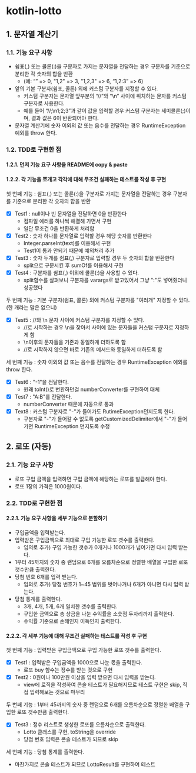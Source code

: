 # kotlin-lotto

## 1. 문자열 계산기
### 1.1. 기능 요구 사항
- 쉼표(,) 또는 콜론(:)을 구분자로 가지는 문자열을 전달하는 경우 구분자를 기준으로 분리한 각 숫자의 합을 반환 
  - (예: “” => 0, "1,2" => 3, "1,2,3" => 6, “1,2:3” => 6)
- 앞의 기본 구분자(쉼표, 콜론) 외에 커스텀 구분자를 지정할 수 있다. 
  - 커스텀 구분자는 문자열 앞부분의 “//”와 “\n” 사이에 위치하는 문자를 커스텀 구분자로 사용한다. 
  - 예를 들어 “//;\n1;2;3”과 같이 값을 입력할 경우 커스텀 구분자는 세미콜론(;)이며, 결과 값은 6이 반환되어야 한다. 
- 문자열 계산기에 숫자 이외의 값 또는 음수를 전달하는 경우 RuntimeException 예외를 throw 한다.

### 1.2. TDD로 구현한 점
#### 1.2.1. 먼저 기능 요구 사항을 README에 copy & paste
#### 1.2.2. 각 기능을 쪼개고 각각에 대해 무조건 실패하는 테스트를 작성 후 구현

첫 번째 기능 : 쉼표(,) 또는 콜론(:)을 구분자로 가지는 문자열을 전달하는 경우 구분자를 기준으로 분리한 각 숫자의 합을 반환
  - [x] Test1 : null이나 빈 문자열을 전달하면 0을 반환한다
    - 컴파일 에러를 하나씩 해결해 가면서 구현
    - 일단 무조건 0을 반환하게 처리함
  - [x] Test2 : 숫자 하나를 문자열로 입력할 경우 해당 숫자를 반환한다
    - Integer.parseInt(text)를 이용해서 구현
    - Test1이 통과 안되기 때문에 예외처리 추가
  - [x] Test3 : 숫자 두개를 쉼표(,) 구분자로 입력할 경우 두 숫자의 합을 반환한다
    - split으로 구분시킨 후 sumOf를 이용해서 구현
  - [x] Test4 : 구분자를 쉼표(,) 이외에 콜론(:)을 사용할 수 있다.
    - split함수를 살펴보니 구분자를 varargs로 받고있어서 그냥 ":"도 넣어줬더니 성공했다
    
두 번째 기능 : 기본 구분자(쉼표, 콜론) 외에 커스텀 구분자를 "여러개" 지정할 수 있다.(한 개라는 말은 없으니)
  - [x] Test5 : //와 \n 문자 사이에 커스텀 구분자를 지정할 수 있다.
    - //로 시작하는 경우 \n을 찾아서 사이에 있는 문자들을 커스텀 구분자로 지정하게 함
    - \n이후의 문자들을 기존과 동일하게 더하도록 함
    - //로 시작하지 않으면 바로 기존의 메서드와 동일하게 더하도록 함

세 번째 기능 : 숫자 이외의 값 또는 음수를 전달하는 경우 RuntimeException 예외를 throw 한다.
- [x] Test6 : "-1"을 전달한다.
  - 원래 toInt()로 변환하던걸 numberConverter를 구현하여 대체
- [x] Test7 : "A:B"를 전달한다.
  - numberConverter 때문에 자동으로 통과
- [x] Text8 : 커스텀 구분자로 "-"가 들어가도 RutimeException던지도록 한다.
  - 구분자로 "-"가 들어갈 수 없도록 getCustomizedDelimiter에서 "-"가 들어가면 RuntimeException 던지도록 수정

## 2. 로또 (자동)
### 2.1. 기능 요구 사항
- 로또 구입 금액을 입력하면 구입 금액에 해당하는 로또를 발급해야 한다. 
- 로또 1장의 가격은 1000원이다.

### 2.2. TDD로 구현한 점
#### 2.2.1. 기능 요구 사항을 세부 기능으로 분할하기
- 구입금액을 입력받는다.
- 입력받은 구입금액으로 최대로 구입 가능한 로또 갯수를 출력한다.
  - 임의로 추가) 구입 가능한 갯수가 0개거나 1000개가 넘어가면 다시 입력 받는다.
- 1부터 45까지의 숫자 중 랜덤으로 6개를 오름차순으로 정렬한 배열을 구입한 로또 갯수만큼 출력한다.
- 당첨 번호 6개를 입력 받는다.
  - 임의로 추가) 당첨 번호가 1~45 범위를 벗어나거나 6개가 아니면 다시 입력 받는다.
- 당첨 통계를 출력한다.
  - 3개, 4개, 5개, 6개 일치한 갯수를 출력한다.
  - 구입한 금액으로 총 상금을 나눈 수익률을 소숫점 두자리까지 출력한다.
  - 수익률 기준으로 손해인지 이득인지 출력한다.

#### 2.2.2. 각 세부 기능에 대해 무조건 실패하는 테스트를 작성 후 구현
첫 번째 기능 : 입력받은 구입금액으로 구입 가능한 로또 갯수를 출력한다.
- [x] Test1 : 입력받은 구입금액을 1000으로 나눈 몫을 출력한다.
  - 로또 buy 함수는 정수를 받는 것으로 구현
- [x] Test2 : 0원이나 100만원 이상을 입력 받으면 다시 입력을 받는다.
  - view에 로직을 작성하여 콘솔 테스트가 필요해지므로 테스트 구현은 skip, 직접 입력해보는 것으로 마무리


두 번째 기능 : 1부터 45까지의 숫자 중 랜덤으로 6개를 오름차순으로 정렬한 배열을 구입한 로또 갯수만큼 출력한다.
- [x] Test3 : 정수 리스트로 생성한 로또를 오름차순으로 출력한다.
  - Lotto 클래스를 구현, toString을 override
  - 당첨 번호 입력은 콘솔 테스트가 되므로 skip

세 번째 기능 : 당첨 통계를 출력한다.
- 마찬가지로 콘솔 테스트가 되므로 LottoResult를 구현하여 테스트